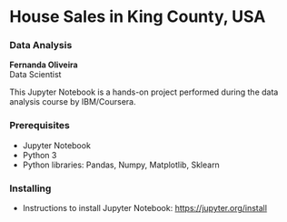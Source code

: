 # House Sales in King County, USA
### Data Analysis 

**Fernanda Oliveira**  
Data Scientist

This Jupyter Notebook is a hands-on project performed during the data analysis course by IBM/Coursera.

### Prerequisites

* Jupyter Notebook
* Python 3
* Python libraries: Pandas, Numpy, Matplotlib, Sklearn 

### Installing

* Instructions to install Jupyter Notebook: https://jupyter.org/install
